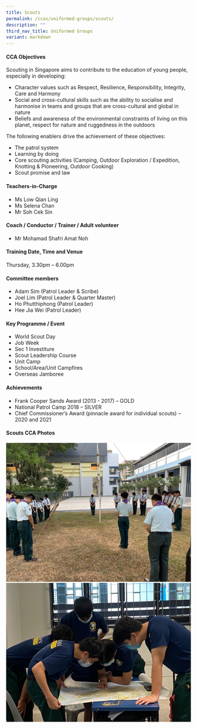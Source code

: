 ```yaml
---
title: Scouts
permalink: /ccas/uniformed-groups/scouts/
description: ""
third_nav_title: Uniformed Groups
variant: markdown
---
```

<h4>CCA Objectives</h4>
<p>Scouting in Singapore aims to contribute to the education of young people, especially in developing:</p>
<ul>
<li>Character values such as Respect, Resilience, Responsibility, Integrity, Care and Harmony</li>
<li>Social and cross-cultural skills such as the ability to socialise and harmonise in teams and groups that are cross-cultural and global in nature</li>
<li>Beliefs and awareness of the environmental constraints of living on this planet, respect for nature and ruggedness in the outdoors</li>
</ul>
<p>The following enablers drive the achievement of these objectives:</p>
<ul>
<li>The patrol system</li>
<li>Learning by doing</li>
<li>Core scouting activities (Camping, Outdoor Exploration / Expedition, Knotting &amp; Pioneering, Outdoor Cooking)</li>
<li>Scout promise and law</li>
</ul>
<h4>Teachers-in-Charge</h4>
<ul>
<li>Ms Low Qian Ling</li>
<li>Ms Selena Chan</li>
<li>Mr Soh Cek Sin</li>
</ul>
<h4>Coach / Conductor / Trainer / Adult volunteer</h4>
<ul>
<li>Mr Mohamad Shafri Amat Noh</li>
</ul>
<h4>Training Date, Time and Venue</h4>
<p>Thursday, 3.30pm – 6.00pm</p>
<h4>Committee members</h4>
<ul>
<li>Adam Sim (Patrol Leader &amp; Scribe)</li>
<li>Joel Lim (Patrol Leader &amp; Quarter Master)</li>
<li>Ho Phutthiphong (Patrol Leader)</li>
<li>Hee Jia Wei (Patrol Leader)</li>
</ul>
<h4>Key Programme / Event</h4>
<ul>
<li>World Scout Day</li>
<li>Job Week</li>
<li>Sec 1 Investiture</li>
<li>Scout Leadership Course</li>
<li>Unit Camp</li>
<li>School/Area/Unit Campfires</li>
<li>Overseas Jamboree</li>
</ul>
<h4>Achievements</h4>
<ul>
<li>Frank Cooper Sands Award (2013 - 2017) – GOLD</li>
<li>National Patrol Camp 2018 – SILVER</li>
<li>Chief Commissioner’s Award (pinnacle award for individual scouts) – 2020 and 2021</li>
</ul>
<h4>Scouts CCA Photos</h4>
<img src="/images/scout1.jpeg"><br>
<img src="/images/scout2.jpeg">